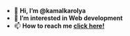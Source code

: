 - 👋 <b> Hi, I’m @kamalkarolya </b>
- 👀 <b>I’m interested in Web development</b>
- 📫 <b>How to reach me <a href="gmail.com/kamalkarolya@gmail.com" >click here! </a></b>
<!-- - 💞️ <b>I’m looking to collaborate on any project </b>  -->
<!---
kamalkarolya/kamalkarolya is a ✨ special ✨ repository because its `README.md` (this file) appears on your GitHub profile.
You can click the Preview link to take a look at your changes.
--->
